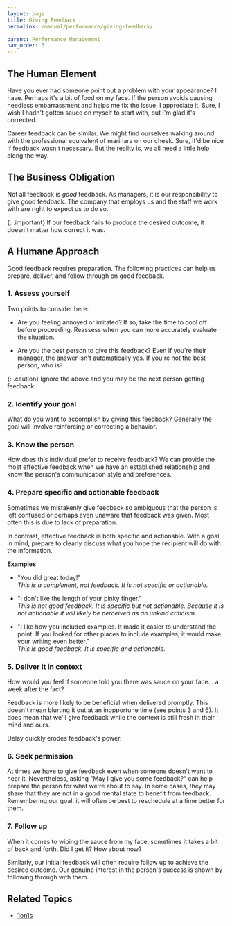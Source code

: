 ```yaml
---
layout: page
title: Giving Feedback 
permalink: /manual/performance/giving-feedback/

parent: Performance Management
nav_order: 3
---
```


## The Human Element
Have you ever had someone point out a problem with your appearance? I have.
Perhaps it's a bit of food on my face. If the person avoids causing needless
embarrassment and helps me fix the issue, I appreciate it. Sure, I wish I
hadn't gotten sauce on myself to start with, but I'm glad it's corrected.

Career feedback can be similar. We might find ourselves walking around with the
professional equivalent of marinara on our cheek. Sure, it'd be nice if feedback
wasn't necessary. But the reality is, we all need a little help along the way.

## The Business Obligation
Not all feedback is *good* feedback. As managers, it is our responsibility to
give good feedback. The company that employs us and the staff we work with are
right to expect us to do so.

{: .important}
If our feedback fails to produce the desired outcome, it doesn't matter how
correct it was.

## A Humane Approach
Good feedback requires preparation. The following practices can help us prepare,
deliver, and follow through on good feedback.

### 1. Assess yourself
Two points to consider here:

* Are you feeling annoyed or irritated? If so, take the time to cool off before
proceeding. Reassess when you can more accurately evaluate the situation.

* Are you the best person to give this feedback? Even if you're their manager,
the answer isn't automatically yes. If you're not the best person, who is?

{: .caution}
Ignore the above and you may be the next person getting feedback.

### 2. Identify your goal
What do you want to accomplish by giving this feedback? Generally the goal will
involve reinforcing or correcting a behavior.

### 3. Know the person
How does this individual prefer to receive feedback? We can provide the most
effective feedback when we have an established relationship and know the
person's communication style and preferences.

### 4. Prepare specific and actionable feedback
Sometimes we mistakenly give feedback so ambiguous that the person is left
confused or perhaps even unaware that feedback was given. Most often this is
due to lack of preparation.

In contrast, effective feedback is both specific and actionable. With a goal in
mind, prepare to clearly discuss what you hope the recipient will do with the
information.

**Examples**

* "You did great today!"  
*This is a compliment, not feedback. It is not specific or actionable.*

* "I don't like the length of your pinky finger."  
*This is not good feedback. It is specific but not actionable. Because it is not
actionable it will likely be perceived as an unkind criticism.*

* "I like how you included examples. It made it easier to understand the point.
If you looked for other places to include examples, it would make your writing
even better."  
*This is good feedback. It is specific and actionable.*

### 5. Deliver it in context
How would you feel if someone told you there was sauce on your face... a week
after the fact?

Feedback is more likely to be beneficial when delivered promptly. This doesn't
mean blurting it out at an inopportune time (see points [3](#3-know-the-person)
and [6](#6-seek-permission)). It does mean that we'll give feedback while the
context is still fresh in their mind and ours.

Delay quickly erodes feedback's power.

### 6. Seek permission
At times we have to give feedback even when someone doesn't want to hear it.
Nevertheless, asking "May I give you some feedback?" can help prepare the person
for what we're about to say. In some cases, they may share that they are not in
a good mental state to benefit from feedback. Remembering our goal, it will
often be best to reschedule at a time better for them.

### 7. Follow up
When it comes to wiping the sauce from my face, sometimes it takes a bit of
back and forth. Did I get it? How about now?

Similarly, our initial feedback will often require follow up to achieve the
desired outcome. Our genuine interest in the person's success is shown by
following through with them.

## Related Topics
  * [1on1s](/manual/performance/1on1s/)
